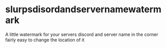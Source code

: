 # slurpsdisordandservernamewatermark
A little watermark for your servers discord and server name in the corner fairly easy to change the location of it
